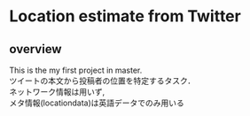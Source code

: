 # Location estimate from Twitter
## overview
This is the my first project in master.  
ツイートの本文から投稿者の位置を特定するタスク．  
ネットワーク情報は用いず,  
メタ情報(locationdata)は英語データでのみ用いる
